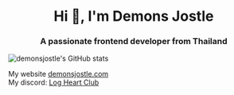 <h1 align="center">Hi 👋, I'm Demons Jostle</h1>
<h3 align="center">A passionate frontend developer from Thailand</h3>



![demonsjostle's GitHub stats](https://github-readme-stats.vercel.app/api?username=demonsjostle&show_icons=true&theme=dracula)


My website [demonsjostle.com](https://demonsjostle.com)<br>
My discord: [Log Heart Club](https://discord.gg/UTuXry372f)<br>

